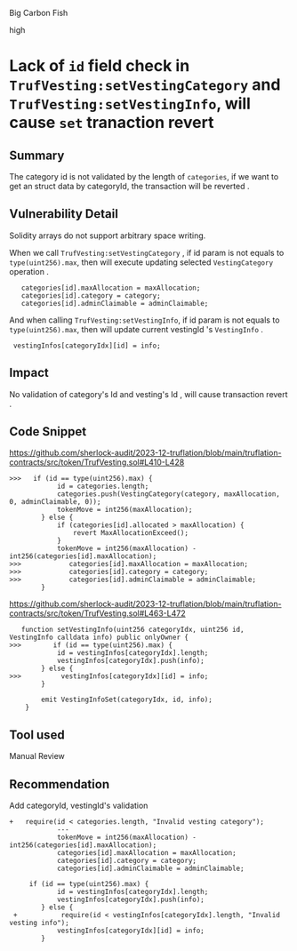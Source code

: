 Big Carbon Fish

high

# Lack of `id` field check in `TrufVesting:setVestingCategory` and `TrufVesting:setVestingInfo`, will cause `set` tranaction revert

## Summary
The category id is not validated by the length of `categories`, if we want to get an struct data by categoryId, the transaction will be reverted .

## Vulnerability Detail
Solidity arrays do not support arbitrary space writing.

When we call `TrufVesting:setVestingCategory` , if id param is not equals to `type(uint256).max`, then 
will execute updating selected `VestingCategory` operation .
```solidity
   categories[id].maxAllocation = maxAllocation;
   categories[id].category = category;
   categories[id].adminClaimable = adminClaimable;
```

And when calling `TrufVesting:setVestingInfo`, if id param is not equals to `type(uint256).max`, then will update current vestingId 's `VestingInfo` .

```solidity
 vestingInfos[categoryIdx][id] = info;
```

## Impact
No validation of category's Id and vesting's Id , will cause transaction revert .

## Code Snippet
https://github.com/sherlock-audit/2023-12-truflation/blob/main/truflation-contracts/src/token/TrufVesting.sol#L410-L428

```solidity
>>>   if (id == type(uint256).max) {
            id = categories.length;
            categories.push(VestingCategory(category, maxAllocation, 0, adminClaimable, 0));
            tokenMove = int256(maxAllocation);
        } else {
            if (categories[id].allocated > maxAllocation) {
                revert MaxAllocationExceed();
            }
            tokenMove = int256(maxAllocation) - int256(categories[id].maxAllocation);
>>>            categories[id].maxAllocation = maxAllocation;
>>>            categories[id].category = category;
>>>            categories[id].adminClaimable = adminClaimable;
        }

```

https://github.com/sherlock-audit/2023-12-truflation/blob/main/truflation-contracts/src/token/TrufVesting.sol#L463-L472

```solidity
   function setVestingInfo(uint256 categoryIdx, uint256 id, VestingInfo calldata info) public onlyOwner {
>>>        if (id == type(uint256).max) {
            id = vestingInfos[categoryIdx].length;
            vestingInfos[categoryIdx].push(info);
        } else {
>>>          vestingInfos[categoryIdx][id] = info;
        }

        emit VestingInfoSet(categoryIdx, id, info);
    }

```


## Tool used

Manual Review

## Recommendation

Add categoryId, vestingId's validation 

```solidity
+   require(id < categories.length, "Invalid vesting category");
            ---
            tokenMove = int256(maxAllocation) - int256(categories[id].maxAllocation);
            categories[id].maxAllocation = maxAllocation;
            categories[id].category = category;
            categories[id].adminClaimable = adminClaimable;
```


```solidity
     if (id == type(uint256).max) {
            id = vestingInfos[categoryIdx].length;
            vestingInfos[categoryIdx].push(info);
        } else {
 +           require(id < vestingInfos[categoryIdx].length, "Invalid vesting info");
            vestingInfos[categoryIdx][id] = info;
        }
```
